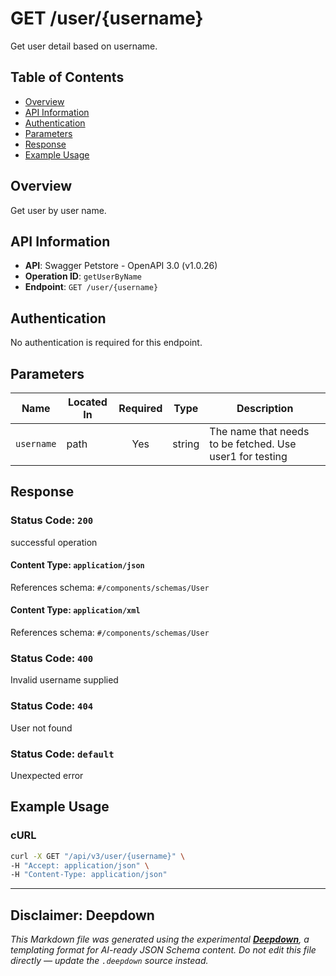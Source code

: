 # GET /user/{username}

Get user detail based on username.

## Table of Contents

- [Overview](#overview)
- [API Information](#api-information)
- [Authentication](#authentication)
- [Parameters](#parameters)
- [Response](#response)
- [Example Usage](#example-usage)

## Overview

Get user by user name.

## API Information

- **API**: Swagger Petstore - OpenAPI 3.0 (v1.0.26)
- **Operation ID**: `getUserByName`
- **Endpoint**: `GET /user/{username}`

## Authentication

No authentication is required for this endpoint.

## Parameters

| Name | Located In | Required | Type | Description |
|------|------------|:--------:|------|-------------|
| `username` | path | Yes | string | The name that needs to be fetched. Use user1 for testing |


## Response

### Status Code: `200`

successful operation

#### Content Type: `application/json`

References schema: `#/components/schemas/User`
#### Content Type: `application/xml`

References schema: `#/components/schemas/User`
### Status Code: `400`

Invalid username supplied

### Status Code: `404`

User not found

### Status Code: `default`

Unexpected error


## Example Usage

### cURL

```bash
curl -X GET "/api/v3/user/{username}" \
-H "Accept: application/json" \
-H "Content-Type: application/json"
```

---

## Disclaimer: Deepdown

_This Markdown file was generated using the experimental [**Deepdown**](https://github.com/deepgram/deepdown), a
templating format for AI-ready JSON Schema content._
_Do not edit this file directly — update the `.deepdown` source instead._